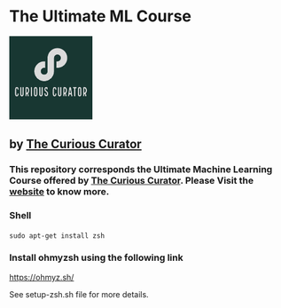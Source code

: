 # The Ultimate ML Course 
<img src="images/TCC-logos.jpeg" width="150"/> 

## by [The Curious Curator](https://thecuriouscurator.in/course/ultimate-machine-learning-course/)

### This repository corresponds the Ultimate Machine Learning Course offered by [The Curious Curator](https://thecuriouscurator.in/course/ultimate-machine-learning-course/). Please Visit the [website](https://thecuriouscurator.in/course/ultimate-machine-learning-course/) to know more. 

### Shell

`sudo apt-get install zsh`

### Install ohmyzsh using the following link

https://ohmyz.sh/

See setup-zsh.sh file for more details.
